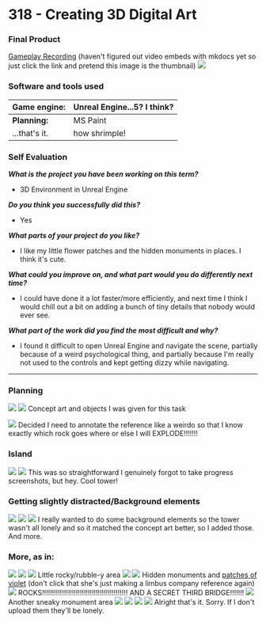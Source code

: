 # 318 - Creating 3D Digital Art
### Final Product
[Gameplay Recording](https://drive.google.com/file/d/14j_uVh6Vw-HYkHUhp80yvc1ZwdMKotzO/view?usp=drivesdk)
(haven't figured out video embeds with mkdocs yet so just click the link and pretend this image is the thumbnail)
![](Screenshot_2024-07-16_134810.png)
### Software and tools used

| **Game engine:** | Unreal Engine...5? I think? |
| ---------------- | --------------------------- |
| **Planning:**    | MS Paint                    |
| ...that's it.    | how shrimple!               |

### Self Evaluation
***What is the project you have been working on this term?***

- 3D Environment in Unreal Engine

***Do you think you successfully did this?***

- Yes

***What parts of your project do you like?***

- I like my little flower patches and the hidden monuments in places. I think it's cute.

***What could you improve on, and what part would you do differently next time?***

- I could have done it a lot faster/more efficiently, and next time I think I would chill out a bit on adding a bunch of tiny details that nobody would ever see.

***What part of the work did you find the most difficult and why?***

- I found it difficult to open Unreal Engine and navigate the scene, partially because of a weird psychological thing, and partially because I'm really not used to the controls and kept getting dizzy while navigating.

----
### Planning
![](This_is_your_concept_art.png)
![](These_are_the_objects_you_can_use_to_create_your_wizard_tower.png)
Concept art and objects I was given for this task

![](bbbbbbbbbbbbbbbbbbbbbbbbbbbbbbbbbbb.png)
Decided I need to annotate the reference like a weirdo so that I know exactly which rock goes where or else I will EXPLODE!!!!!!!

### Island
![](Screenshot_20.png)
![](Screenshot_22.png)
This was so straightforward I genuinely forgot to take progress screenshots, but hey. Cool tower!
### Getting slightly distracted/Background elements
![](Screenshot_2024-07-16_134810.png)
![](Screenshot_2024-07-19_142704.png)
![](Screenshot_2024-07-19_143301.png)
I really wanted to do some background elements so the tower wasn't all lonely and so it matched the concept art better, so I added those. And more.

### More, as in:
![](Screenshot_2024-07-19_142734.png)
![](Screenshot_2024-07-19_142838.png)
![](Screenshot_2024-07-19_142925.png)
Little rocky/rubble-y area
![](Screenshot_2024-07-19_142812.png)
![](Screenshot_2024-07-19_142824.png)
Hidden monuments and [patches of violet](https://youtu.be/G_JfKOjwzwo) (don't click that she's just making a limbus company reference again)
![](Screenshot_2024-07-19_143221.png)
ROCKS!!!!!!!!!!!!!!!!!!!!!!!!!!!!!!!!!!!!!!!!!!! AND A SECRET THIRD BRIDGE!!!!!!!
![](Screenshot_2024-07-19_143210.png)
Another sneaky monument area
![](Screenshot_2024-07-19_143117.png)
![](Screenshot_2024-07-19_143132.png)
![](Screenshot_10.png)
![](Screenshot_9.png)
Alright that's it. Sorry. If I don't upload them they'll be lonely.